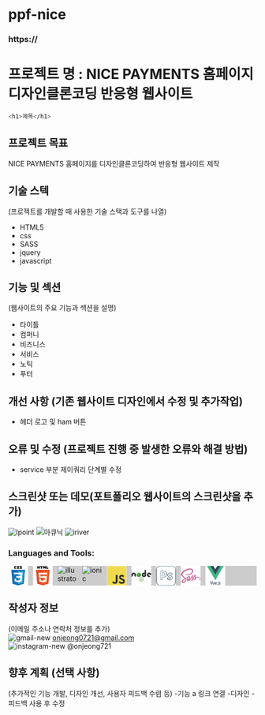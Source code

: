 # ppf-nice
###  https://
# 프로젝트 명 : NICE PAYMENTS 홈페이지 디자인클론코딩 반응형 웹사이트
```bash
<h1>제목</h1>
```

## 프로젝트 목표
NICE PAYMENTS 홈페이지를 디자인클론코딩하여 반응형 웹사이트 제작

## 기술 스텍
(프로젝트를 개발할 때 사용한 기술 스택과 도구를 나열)
- HTML5
- css
- SASS
- jquery
- javascript

## 기능 및 섹션
(웹사이트의 주요 기능과 섹션을 설명)

- 타이틀
- 컴퍼니
- 비즈니스
- 서비스
- 노틱
- 푸터

## 개선 사항 (기존 웹사이트 디자인에서 수정 및 추가작업)
- 헤더 로고 및 ham 버튼

## 오류 및 수정 (프로젝트 진행 중 발생한 오류와 해결 방법)
- service 부분 제이쿼리 단계별 수정
	
## 스크린샷 또는 데모(포트폴리오 웹사이트의 스크린샷을 추가)
![lpoint](https://github.com/onjeong721/personal-v2/assets/150096277/52a12cba-2c48-425c-b89b-51182b33883e)
![아큐닉](https://github.com/onjeong721/personal-v2/assets/150096277/bc592a6b-0e41-4ede-814f-36bcf8082019)
![iriver](https://github.com/onjeong721/personal-v2/assets/150096277/95bb6fca-25d4-43bb-86a3-f758338397e4)
								

<h3 align="left">Languages and Tools:</h3>
<p align="left" style="display: flex; gap: 10px; background-color: #ccc;"> 
	<img src="https://raw.githubusercontent.com/devicons/devicon/master/icons/css3/css3-original-wordmark.svg" alt="css3" width="40" height="40"/>
	<img src="https://raw.githubusercontent.com/devicons/devicon/master/icons/html5/html5-original-wordmark.svg" alt="html5" width="40" height="40"/>
	<img src="https://www.vectorlogo.zone/logos/adobe_illustrator/adobe_illustrator-icon.svg" alt="illustrator" width="40" height="40"/>
	<img src="https://upload.wikimedia.org/wikipedia/commons/d/d1/Ionic_Logo.svg" alt="ionic" width="40" height="40"/>
	<img src="https://raw.githubusercontent.com/devicons/devicon/master/icons/javascript/javascript-original.svg" alt="javascript" width="40" height="40"/>
	<img src="https://raw.githubusercontent.com/devicons/devicon/master/icons/nodejs/nodejs-original-wordmark.svg" alt="nodejs" width="40" height="40"/> 
	<img src="https://raw.githubusercontent.com/devicons/devicon/master/icons/photoshop/photoshop-line.svg" alt="photoshop" width="40" height="40"/>
	<img src="https://raw.githubusercontent.com/devicons/devicon/master/icons/sass/sass-original.svg" alt="sass" width="40" height="40"/> 
	<img src="https://raw.githubusercontent.com/devicons/devicon/master/icons/vuejs/vuejs-original-wordmark.svg" alt="vuejs" width="40" height="40"/>
</p>





## 작성자 정보
(이메일 주소나 연락처 정보를 추가)<br>
<img style="vertical-align: -10;" width="48" height="48"  src="https://img.icons8.com/color/48/gmail-new.png" alt="gmail-new" /> onjeong0721@gmail.com<br>
<img width="48" height="48" src="https://img.icons8.com/fluency/48/instagram-new.png" alt="instagram-new"/> @onjeong721

## 향후 계획 (선택 사항)
(추가적인 기능 개발, 디자인 개선, 사용자 피드백 수렴 등)
-기능
  a 링크 연결
-디자인
-피드백
  사용 후 수정
